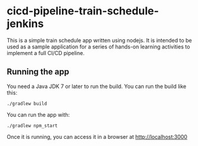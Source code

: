 # cicd-pipeline-train-schedule-jenkins

This is a simple train schedule app written using nodejs. It is intended to be used as a sample application for a series of hands-on learning activities to implement a full CI/CD pipeline.

## Running the app

You need a Java JDK 7 or later to run the build. You can run the build like this:

    ./gradlew build

You can run the app with:

    ./gradlew npm_start

Once it is running, you can access it in a browser at [http://localhost:3000](http://localhost:3000)
